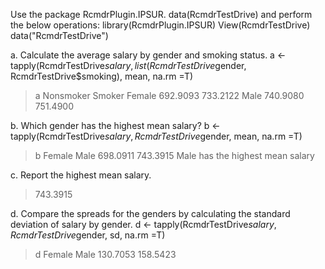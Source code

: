 Use the package RcmdrPlugin.IPSUR. data(RcmdrTestDrive) and perform the below operations:
library(RcmdrPlugin.IPSUR)
View(RcmdrTestDrive)
data("RcmdrTestDrive")

a. Calculate the average salary by gender and smoking status.
a <- tapply(RcmdrTestDrive$salary, list(RcmdrTestDrive$gender, RcmdrTestDrive$smoking), mean, na.rm =T)
> a
       Nonsmoker   Smoker
Female  692.9093 733.2122
Male    740.9080 751.4900

b. Which gender has the highest mean salary?
b <- tapply(RcmdrTestDrive$salary, RcmdrTestDrive$gender, mean, na.rm =T)
> b
  Female     Male 
698.0911 743.3915
> Male has the highest mean salary

c. Report the highest mean salary.
> 743.3915

d. Compare the spreads for the genders by calculating the standard deviation of salary by gender.
d <- tapply(RcmdrTestDrive$salary, RcmdrTestDrive$gender, sd, na.rm =T)
> d
  Female     Male 
130.7053 158.5423 
